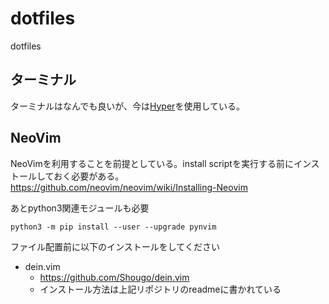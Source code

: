 # dotfiles
dotfiles

## ターミナル
ターミナルはなんでも良いが、今は[Hyper](https://hyper.is/)を使用している。

## NeoVim
NeoVimを利用することを前提としている。install scriptを実行する前にインストールしておく必要がある。
https://github.com/neovim/neovim/wiki/Installing-Neovim

あとpython3関連モジュールも必要
```
python3 -m pip install --user --upgrade pynvim
```

ファイル配置前に以下のインストールをしてください

- dein.vim
  - https://github.com/Shougo/dein.vim
  - インストール方法は上記リポジトリのreadmeに書かれている
